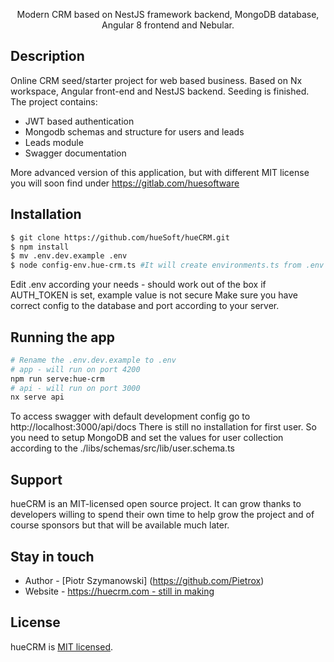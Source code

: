 <p align="center">Modern CRM based on NestJS framework backend, MongoDB database, Angular 8 frontend and Nebular.</p>



## Description

Online CRM seed/starter project for web based business. Based on Nx workspace, Angular front-end and NestJS backend.
Seeding is finished. The project contains:

- JWT based authentication
- Mongodb schemas and structure for users and leads
- Leads module
- Swagger documentation

More advanced version of this application, but with different MIT license you will soon find under https://gitlab.com/huesoftware
## Installation

```bash
$ git clone https://github.com/hueSoft/hueCRM.git
$ npm install
$ mv .env.dev.example .env
$ node config-env.hue-crm.ts #It will create environments.ts from .env file

```

Edit .env according your needs - should work out of the box if AUTH_TOKEN is set, example value is not secure
Make sure you have correct config to the database and port according to your server.

## Running the app

```bash
# Rename the .env.dev.example to .env
# app - will run on port 4200
npm run serve:hue-crm
# api - will run on port 3000
nx serve api 

```
To access swagger with default development config go to http://localhost:3000/api/docs
There is still no installation for first user. So you need to setup MongoDB and set the values for user collection according to the ./libs/schemas/src/lib/user.schema.ts
## Support

hueCRM is an MIT-licensed open source project. It can grow thanks to developers willing to spend their own time to help grow the project and of course sponsors but that will be available much later.

## Stay in touch

- Author - [Piotr Szymanowski] (https://github.com/Pietrox)
- Website - [https://huecrm.com - still in making](https://huecrm.com/)

## License

  hueCRM is [MIT licensed](LICENSE).
